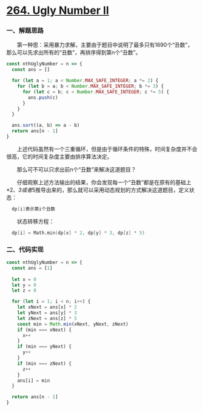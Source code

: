 # [264. Ugly Number II](https://leetcode.com/problems/ugly-number-ii/)

### 一、解题思路

  &emsp;&emsp;第一种思：采用暴力求解，主要由于题目中说明了最多只有1690个“丑数”，那么可以先求出所有的“丑数”，再排序得到第n个“丑数”。

```JavaScript
const nthUglyNumber = n => {
  const ans = []

  for (let a = 1; a < Number.MAX_SAFE_INTEGER; a *= 2) {
    for (let b = a; b < Number.MAX_SAFE_INTEGER; b *= 3) {
      for (let c = b; c < Number.MAX_SAFE_INTEGER; c *= 5) {
        ans.push(c)
      }
    }
  }

  ans.sort((a, b) => a - b)
  return ans[n - 1]
}
```

  &emsp;&emsp;上述代码虽然有一个三重循环，但是由于循环条件的特殊，时间复杂度并不会很高，它的时间复杂度主要由排序算法决定。

  &emsp;&emsp;那么可不可以只求出前n个“丑数”来解决这道题目？

  &emsp;&emsp;仔细观察上述方法输出的结果，你会发现每一个“丑数”都是在原有的基础上*2、*3或者*5推导出来的，那么就可以采用动态规划的方式解决这道题目，定义状态：

```s
  dp[i]表示第i个丑数
```

  &emsp;&emsp;状态转移方程：

```s
  dp[i] = Math.min(dp[x] * 2, dp[y] * 3, dp[z] * 5)
```

### 二、代码实现

```JavaScript
const nthUglyNumber = n => {
  const ans = [1]
   
  let x = 0
  let y = 0
  let z = 0

  for (let i = 1; i < n; i++) {
    let xNext = ans[x] * 2
    let yNext = ans[y] * 3
    let zNext = ans[z] * 5
    const min = Math.min(xNext, yNext, zNext)
    if (min === xNext) {
      x++
    }
    if (min === yNext) {
      y++
    }
    if (min === zNext) {
      z++
    }
    ans[i] = min
  }

  return ans[n - 1]
}
```